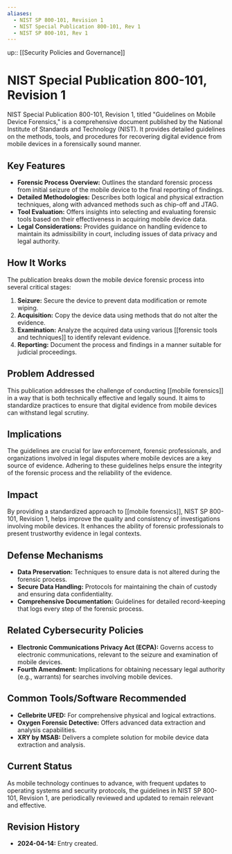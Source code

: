 ```yaml
---
aliases:
  - NIST SP 800-101, Revision 1
  - NIST Special Publication 800-101, Rev 1
  - NIST SP 800-101, Rev 1
---
```

up:: [[Security Policies and Governance]]
# NIST Special Publication 800-101, Revision 1

NIST Special Publication 800-101, Revision 1, titled "Guidelines on Mobile Device Forensics," is a comprehensive document published by the National Institute of Standards and Technology (NIST). It provides detailed guidelines on the methods, tools, and procedures for recovering digital evidence from mobile devices in a forensically sound manner.

## Key Features

- **Forensic Process Overview:** Outlines the standard forensic process from initial seizure of the mobile device to the final reporting of findings.
- **Detailed Methodologies:** Describes both logical and physical extraction techniques, along with advanced methods such as chip-off and JTAG.
- **Tool Evaluation:** Offers insights into selecting and evaluating forensic tools based on their effectiveness in acquiring mobile device data.
- **Legal Considerations:** Provides guidance on handling evidence to maintain its admissibility in court, including issues of data privacy and legal authority.

## How It Works

The publication breaks down the mobile device forensic process into several critical stages:

1. **Seizure:** Secure the device to prevent data modification or remote wiping.
2. **Acquisition:** Copy the device data using methods that do not alter the evidence.
3. **Examination:** Analyze the acquired data using various [[forensic tools and techniques]] to identify relevant evidence.
4. **Reporting:** Document the process and findings in a manner suitable for judicial proceedings.

## Problem Addressed

This publication addresses the challenge of conducting [[mobile forensics]] in a way that is both technically effective and legally sound. It aims to standardize practices to ensure that digital evidence from mobile devices can withstand legal scrutiny.

## Implications

The guidelines are crucial for law enforcement, forensic professionals, and organizations involved in legal disputes where mobile devices are a key source of evidence. Adhering to these guidelines helps ensure the integrity of the forensic process and the reliability of the evidence.

## Impact

By providing a standardized approach to [[mobile forensics]], NIST SP 800-101, Revision 1, helps improve the quality and consistency of investigations involving mobile devices. It enhances the ability of forensic professionals to present trustworthy evidence in legal contexts.

## Defense Mechanisms

- **Data Preservation:** Techniques to ensure data is not altered during the forensic process.
- **Secure Data Handling:** Protocols for maintaining the chain of custody and ensuring data confidentiality.
- **Comprehensive Documentation:** Guidelines for detailed record-keeping that logs every step of the forensic process.

## Related Cybersecurity Policies

- **Electronic Communications Privacy Act (ECPA):** Governs access to electronic communications, relevant to the seizure and examination of mobile devices.
- **Fourth Amendment:** Implications for obtaining necessary legal authority (e.g., warrants) for searches involving mobile devices.

## Common Tools/Software Recommended

- **Cellebrite UFED:** For comprehensive physical and logical extractions.
- **Oxygen Forensic Detective:** Offers advanced data extraction and analysis capabilities.
- **XRY by MSAB:** Delivers a complete solution for mobile device data extraction and analysis.

## Current Status

As mobile technology continues to advance, with frequent updates to operating systems and security protocols, the guidelines in NIST SP 800-101, Revision 1, are periodically reviewed and updated to remain relevant and effective.

## Revision History

- **2024-04-14:** Entry created.